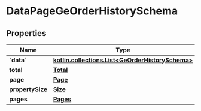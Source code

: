 
# DataPageGeOrderHistorySchema

## Properties
Name | Type | Description | Notes
------------ | ------------- | ------------- | -------------
**&#x60;data&#x60;** | [**kotlin.collections.List&lt;GeOrderHistorySchema&gt;**](GeOrderHistorySchema.md) |  | 
**total** | [**Total**](Total.md) |  | 
**page** | [**Page**](Page.md) |  | 
**propertySize** | [**Size**](Size.md) |  | 
**pages** | [**Pages**](Pages.md) |  |  [optional]



